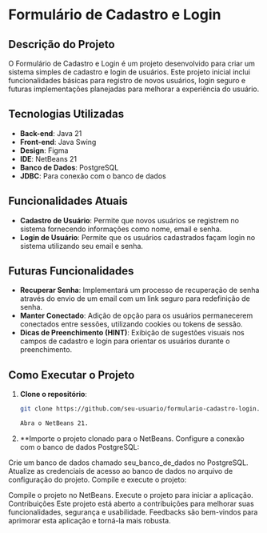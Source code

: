 # Formulário de Cadastro e Login

## Descrição do Projeto

O Formulário de Cadastro e Login é um projeto desenvolvido para criar um sistema simples de cadastro e login de usuários. Este projeto inicial inclui funcionalidades básicas para registro de novos usuários, login seguro e futuras implementações planejadas para melhorar a experiência do usuário.

## Tecnologias Utilizadas

- **Back-end**: Java 21
- **Front-end**: Java Swing
- **Design**: Figma
- **IDE**: NetBeans 21
- **Banco de Dados**: PostgreSQL
- **JDBC**: Para conexão com o banco de dados

## Funcionalidades Atuais

- **Cadastro de Usuário**: Permite que novos usuários se registrem no sistema fornecendo informações como nome, email e senha.
- **Login de Usuário**: Permite que os usuários cadastrados façam login no sistema utilizando seu email e senha.

## Futuras Funcionalidades

- **Recuperar Senha**: Implementará um processo de recuperação de senha através do envio de um email com um link seguro para redefinição de senha.
- **Manter Conectado**: Adição de opção para os usuários permanecerem conectados entre sessões, utilizando cookies ou tokens de sessão.
- **Dicas de Preenchimento (HINT)**: Exibição de sugestões visuais nos campos de cadastro e login para orientar os usuários durante o preenchimento.

## Como Executar o Projeto

1. **Clone o repositório**:
   ```bash
   git clone https://github.com/seu-usuario/formulario-cadastro-login.git

   Abra o NetBeans 21.
2. **Importe o projeto clonado para o NetBeans.
Configure a conexão com o banco de dados PostgreSQL:

Crie um banco de dados chamado seu_banco_de_dados no PostgreSQL.
Atualize as credenciais de acesso ao banco de dados no arquivo de configuração do projeto.
Compile e execute o projeto:

Compile o projeto no NetBeans.
Execute o projeto para iniciar a aplicação.
Contribuições
Este projeto está aberto a contribuições para melhorar suas funcionalidades, segurança e usabilidade. Feedbacks são bem-vindos para aprimorar esta aplicação e torná-la mais robusta.
